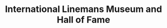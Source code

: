 ---
layout: repo
title: "International Linemans Museum and Hall of Fame"
id: 5586
permalink: repos/5586/
---